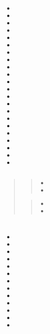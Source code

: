# 







[]()

## 

![]()

[]()



- 
- 
- 
- 
- 
- 
- 
- 
- 
- 
- 
- 
- 
- 
- 
- 
- 
- 
- 
- 
- 
- 



## 



> > []()

## 







## 











> > - 
> > -
> 
> 
> 
> > - 
> > -











![]()

[]()

## 

- 
- 
- []()
- []()
- 
- 
- 
- 
- 
- []()
- []()
- []()
- 

